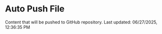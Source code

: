 # Auto Push File

Content that will be pushed to GitHub repository.
Last updated: 06/27/2025, 12:36:35 PM
